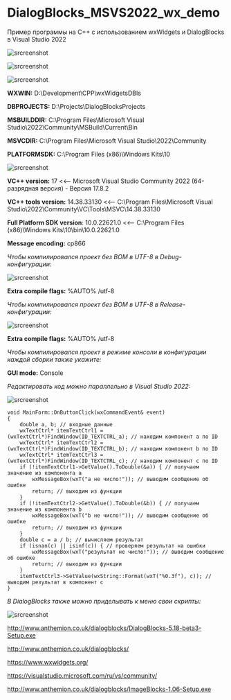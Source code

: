 # DialogBlocks_MSVS2022_wx_demo
Пример программы на C++ с использованием wxWidgets и DialogBlocks в Visual Studio 2022

![srcreenshot](screenshot1.png)

![srcreenshot](screenshot2.png)

![srcreenshot](screenshot3.png)

**WXWIN:** D:\Development\CPP\wxWidgetsDBls

**DBPROJECTS:** D:\Projects\DialogBlocksProjects

**MSBUILDDIR:** C:\Program Files\Microsoft Visual Studio\2022\Community\MSBuild\Current\Bin

**MSVCDIR:** C:\Program Files\Microsoft Visual Studio\2022\Community

**PLATFORMSDK:** C:\Program Files (x86)\Windows Kits\10

![srcreenshot](screenshot4.png)

**VC++ version:** 17 <<-- Microsoft Visual Studio Community 2022 (64-разрядная версия) - Версия 17.8.2

**VC++ tools version:** 14.38.33130 <<-- C:\Program Files\Microsoft Visual Studio\2022\Community\VC\Tools\MSVC\14.38.33130

**Full Platform SDK version**: 10.0.22621.0 <<-- C:\Program Files (x86)\Windows Kits\10\bin\10.0.22621.0

**Message encoding:** cp866

*Чтобы компилировался проект без BOM в UTF-8 в Debug-конфигурации:*

![srcreenshot](screenshot6.png)

**Extra compile flags:** %AUTO% /utf-8

*Чтобы компилировался проект без BOM в UTF-8 в Release-конфигурации:*

![srcreenshot](screenshot7.png)

**Extra compile flags:** %AUTO% /utf-8

*Чтобы компилировался проект в режиме консоли в конфигурации каждой сборки также укажите:*

**GUI mode:** Console

*Редактировать код можно параллельно в Visual Studio 2022:*

![srcreenshot](screenshot5.png)

```
void MainForm::OnButtonClick(wxCommandEvent& event)
{
	double a, b; // входные данные
	wxTextCtrl* itemTextCtrl1 = (wxTextCtrl*)FindWindow(ID_TEXTCTRL_a); // находим компонент a по ID
	wxTextCtrl* itemTextCtrl2 = (wxTextCtrl*)FindWindow(ID_TEXTCTRL_b); // находим компонент b по ID
	wxTextCtrl* itemTextCtrl3 = (wxTextCtrl*)FindWindow(ID_TEXTCTRL_c); // находим компонент c по ID
	if (!itemTextCtrl1->GetValue().ToDouble(&a)) { // получаем значение из компонента a
		wxMessageBox(wxT("a не число!")); // выводим сообщение об ошибке
		return; // выходим из функции
	}
	if (!itemTextCtrl2->GetValue().ToDouble(&b)) { // получаем значение из компонента b
		wxMessageBox(wxT("b не число!")); // выводим сообщение об ошибке
		return; // выходим из функции
	}
	double c = a / b; // вычисляем результат
	if (isnan(c) || isinf(c)) { // проверяем результат на ошибки
		wxMessageBox(wxT("результат не число!")); // выводим сообщение об ошибке
		return; // выходим из функции
	}
	itemTextCtrl3->SetValue(wxString::Format(wxT("%0.3f"), c)); // выводим результат в компонент c
}
```

*В DialogBlocks также можно приделывать к меню свои скрипты:*

![srcreenshot](vcxproj_fix.png)

http://www.anthemion.co.uk/dialogblocks/DialogBlocks-5.18-beta3-Setup.exe

http://www.anthemion.co.uk/dialogblocks/

https://www.wxwidgets.org/

https://visualstudio.microsoft.com/ru/vs/community/

http://www.anthemion.co.uk/dialogblocks/ImageBlocks-1.06-Setup.exe
